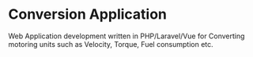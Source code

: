 # Conversion Application
 Web Application development written in PHP/Laravel/Vue for Converting motoring units such as Velocity, Torque, Fuel consumption etc.

